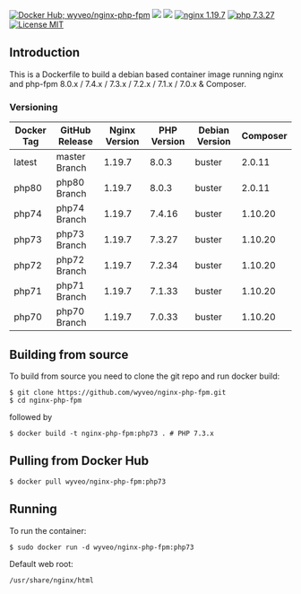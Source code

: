 [![Docker Hub; wyveo/nginx-php-fpm](https://img.shields.io/badge/docker%20hub-wyveo%2Fnginx--php--fpm-blue.svg?&logo=docker&style=for-the-badge)](https://hub.docker.com/r/wyveo/nginx-php-fpm/) [![](https://badges.weareopensource.me/docker/pulls/wyveo/nginx-php-fpm?style=for-the-badge)](https://hub.docker.com/r/wyveo/nginx-php-fpm/) [![](https://img.shields.io/docker/image-size/wyveo/nginx-php-fpm/php71?style=for-the-badge)](https://hub.docker.com/r/wyveo/nginx-php-fpm/) [![nginx 1.19.7](https://img.shields.io/badge/nginx-1.19.7-brightgreen.svg?&logo=nginx&logoColor=white&style=for-the-badge)](https://nginx.org/en/CHANGES) [![php 7.3.27](https://img.shields.io/badge/php--fpm-7.3.27-blue.svg?&logo=php&logoColor=white&style=for-the-badge)](https://secure.php.net/releases/7_3_27.php) [![License MIT](https://img.shields.io/badge/license-MIT-blue.svg?&style=for-the-badge)](https://github.com/wyveo/nginx-php-fpm/blob/master/LICENSE)

## Introduction
This is a Dockerfile to build a debian based container image running nginx and php-fpm 8.0.x / 7.4.x / 7.3.x / 7.2.x / 7.1.x / 7.0.x & Composer.

### Versioning
| Docker Tag | GitHub Release | Nginx Version | PHP Version | Debian Version | Composer
|-----|-------|-----|--------|--------|------|
| latest | master Branch |1.19.7 | 8.0.3 | buster | 2.0.11 |
| php80 | php80 Branch |1.19.7 | 8.0.3 | buster | 2.0.11 |
| php74 | php74 Branch |1.19.7 | 7.4.16 | buster | 1.10.20 |
| php73 | php73 Branch |1.19.7 | 7.3.27 | buster | 1.10.20 |
| php72 | php72 Branch |1.19.7 | 7.2.34 | buster | 1.10.20 |
| php71 | php71 Branch |1.19.7 | 7.1.33 | buster | 1.10.20 |
| php70 | php70 Branch |1.19.7 | 7.0.33 | buster | 1.10.20 |

## Building from source
To build from source you need to clone the git repo and run docker build:
```
$ git clone https://github.com/wyveo/nginx-php-fpm.git
$ cd nginx-php-fpm
```

followed by
```
$ docker build -t nginx-php-fpm:php73 . # PHP 7.3.x
```


## Pulling from Docker Hub
```
$ docker pull wyveo/nginx-php-fpm:php73
```

## Running
To run the container:
```
$ sudo docker run -d wyveo/nginx-php-fpm:php73
```

Default web root:
```
/usr/share/nginx/html
```
